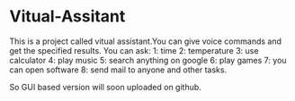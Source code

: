 # Vitual-Assitant
This is a project called vitual assistant.You can give voice commands and get the specified results.
You can ask:
1: time
2: temperature
3: use calculator
4: play music
5: search anything on google
6: play games
7: you can open software
8: send mail to anyone
and other tasks.

So GUI based version will soon uploaded on github.
